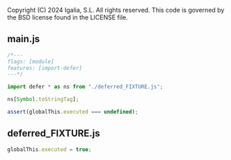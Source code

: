 Copyright (C) 2024 Igalia, S.L. All rights reserved.
This code is governed by the BSD license found in the LICENSE file.

## main.js

```js
/*---
flags: [module]
features: [import-defer]
---*/

import defer * as ns from "./deferred_FIXTURE.js";

ns[Symbol.toStringTag];

assert(globalThis.executed === undefined);
```

## deferred_FIXTURE.js

```js
globalThis.executed = true;
```
